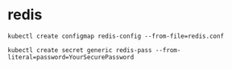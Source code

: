 # redis

`kubectl create configmap redis-config --from-file=redis.conf`

`kubectl create secret generic redis-pass --from-literal=password=YourSecurePassword`